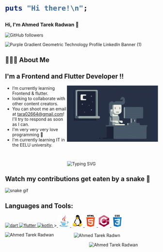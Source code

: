 <h1>

```Ruby
puts "Hi there!\n";
```
</h1>
<!-- START -->


### Hi, I'm Ahmed Tarek Radwan 👋

![GitHub followers](https://img.shields.io/github/followers/Amira-Zahran?label=Follow&style=social)

![Purple Gradient Geometric Technology Profile LinkedIn Banner  (1)](https://user-images.githubusercontent.com/88105077/157883808-762a27a1-c1c5-447c-80a1-fb892f511393.png)

## 👨🏻‍💻 About Me

## I'm a Frontend and Flutter Developer !!

<img alt="Night Coding" src="https://raw.githubusercontent.com/AVS1508/AVS1508/master/assets/Night-Coding.gif" align="right"/>

-    I’m currently learning Frontend & flutter.
-    looking to collaborate with other content creators.
-    You can shoot me an email at tara02664@gmail.com! I'll try to respond as soon as I can.
-    I'm very very very love programming 🖤
-    I'm currently learning IT in the EELU university.
<br>
<!-- -->
<p  align="center">
<img alt="Typing SVG" src="https://readme-typing-svg.herokuapp.com?color=%232E9FD0&vCenter=true&width=500&lines=Hello%2C+I+am+Ahmed+Tarek+Radwan.;I+have+experience+in+programming+languages;Like+C%2B%2B%2CJava%2CKotlin%2CDart%2CHTML5%2Ccss5;But+the+most+important+of+which+is+Java."/>
</p>

## Watch my contributions get eaten by a snake 🐍
 ![snake gif](https://github.com/tanyarajhans/Actions/blob/output/github-contribution-grid-snake.svg)
## Languages and Tools: 
<p align="left"> <a href="https://dart.dev" target="_blank" rel="noreferrer"> <img src="https://www.vectorlogo.zone/logos/dartlang/dartlang-icon.svg" alt="dart" width="40" height="40"/> </a> <a href="https://flutter.dev" target="_blank" rel="noreferrer"> <img src="https://www.vectorlogo.zone/logos/flutterio/flutterio-icon.svg" alt="flutter" width="40" height="40"/> </a> <a href="https://kotlinlang.org" target="_blank" rel="noreferrer"> <img src="https://www.vectorlogo.zone/logos/kotlinlang/kotlinlang-icon.svg" alt="kotlin" width="40" height="40"/> </a>><a href="https://www.java.com" target="_blank" rel="noreferrer"> <img src="https://raw.githubusercontent.com/devicons/devicon/master/icons/java/java-original.svg" alt="java" width="40" height="40"/> </a> <a href="https://www.linux.org/" target="_blank" rel="noreferrer"> <img src="https://raw.githubusercontent.com/devicons/devicon/master/icons/linux/linux-original.svg" alt="linux" width="40" height="40"/> </a> <a href="https://www.w3.org/html/" target="_blank" rel="noreferrer"> <img src="https://raw.githubusercontent.com/devicons/devicon/master/icons/html5/html5-original-wordmark.svg" alt="html5" width="40" height="40"/> </a><a href="https://www.w3schools.com/cpp/" target="_blank" rel="noreferrer"> <img src="https://raw.githubusercontent.com/devicons/devicon/master/icons/cplusplus/cplusplus-original.svg" alt="cplusplus" width="40" height="40"/> </a> <a href="https://www.w3schools.com/css/" target="_blank" rel="noreferrer"> <img src="https://raw.githubusercontent.com/devicons/devicon/master/icons/css3/css3-original-wordmark.svg" alt="css3" width="40" height="40"/> </a> </p>



<p align="left"><img width="45%" align="left" src="https://github-readme-stats.vercel.app/api?username=ahmedradwan21&show_icons=true&include_all_commits=true&theme=radical&hide_border=true" alt="Ahmed Tarek Radwan" /></p>
<p align="right">


<p><img align="center" src="https://github-readme-streak-stats.herokuapp.com/?user=ahmedradwan21&show_icons=true&include_all_commits=true&theme=radical&hide_border=true" alt="Ahmed Tarek Radwn" /></p>

  <img width="45%" align="right" sy src="https://github-readme-stats.vercel.app/api/top-langs/?username=ahmedradwan21&layout=compact&theme=radical&hide_border=true" alt="Ahmed Tarek Radwan" /></p>


